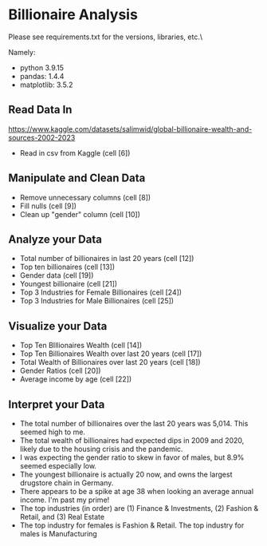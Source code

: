# Billionaire Analysis
Please see requirements.txt for the versions, libraries, etc.\

Namely:
* python 3.9.15
* pandas: 1.4.4
* matplotlib: 3.5.2

## Read Data In
https://www.kaggle.com/datasets/salimwid/global-billionaire-wealth-and-sources-2002-2023
* Read in csv from Kaggle (cell [6])


## Manipulate and Clean Data
* Remove unnecessary columns (cell [8])
* Fill nulls (cell [9])
* Clean up "gender" column (cell [10])


## Analyze your Data
* Total number of billionaires in last 20 years (cell [12])
* Top ten billionaires (cell [13])
* Gender data (cell [19])
* Youngest billionaire (cell [21])
* Top 3 Industries for Female Billionaires (cell [24])
* Top 3 Industries for Male Billionaires (cell [25])


## Visualize your Data
* Top Ten BIllionaires Wealth (cell [14])
* Top Ten Billionaires Wealth over last 20 years (cell [17])
* Total Wealth of Billionaires over last 20 years (cell [18])
* Gender Ratios (cell [20])
* Average income by age (cell [22])


## Interpret your Data
* The total number of billionaires over the last 20 years was 5,014. This seemed high to me. 
* The total wealth of billionaires had expected dips in 2009 and 2020, likely due to the housing crisis and the pandemic.
* I was expecting the gender ratio to skew in favor of males, but 8.9% seemed especially low. 
* The youngest billionaire is actually 20 now, and owns the largest drugstore chain in Germany.
* There appears to be a spike at age 38 when looking an average annual income. I'm past my prime!
* The top industries (in order) are (1) Finance & Investments, (2) Fashion & Retail, and (3) Real Estate
* The top industry for females is Fashion & Retail. The top industry for males is Manufacturing 